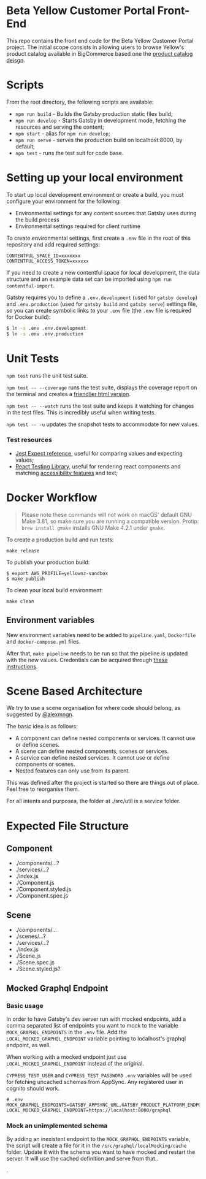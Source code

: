 # Beta Yellow Customer Portal Front-End

This repo contains the front end code for the Beta Yellow Customer Portal project.
The initial scope consists in allowing users to browse Yellow's product catalog 
available in BigCommerce based one the [product catalog deisgn](https://www.notion.so/yellownz/Product-Catalogue-Design-7b456fc34d5d4b26bb0d937633387fa4).

# Scripts

From the root directory, the following scripts are available:

* `npm run build` - Builds the Gatsby production static files build;
* `npm run develop` - Starts Gatsby in development mode, fetching the resources and serving the content;
* `npm start` - alias for `npm run develop`;
* `npm run serve` - serves the production build on localhost:8000, by default;
* `npm test` - runs the test suit for code base.

# Setting up your local environment

To start up local development environment or create a build, you must configure your environment for the following:

* Environmental settings for any content sources that Gatsby uses during the build process
* Environmental settings required for client runtime

To create environmental settings, first create a `.env` file in the root of this repository and add required settings:

```
CONTENTFUL_SPACE_ID=xxxxxxx
CONTENTFUL_ACCESS_TOKEN=xxxxxx
```

If you need to create a new contentful space for local development, the data structure and
an example data set can be imported using `npm run contentful-import`.

Gatsby requires you to define a `.env.development` (used for `gatsby develop`) and `.env.production` (used for
`gatsby build` and `gatsby serve`) settings file, so you can create symbolic links to your `.env` file
(the `.env` file is required for Docker build):

```bash
$ ln -s .env .env.development
$ ln -s .env .env.production
```

# Unit Tests

`npm test` runs the unit test suite.

`npm test -- --coverage` runs the test suite, displays the coverage report on the terminal and
creates a [friendlier html version](./coverage/lcov-report/index.html).

`npm test -- --watch` runs the test suite and keeps it watching for changes in the test files. This is incredibly useful
when writing tests.

`npm test -- -u` updates the snapshot tests to accommodate for new values.

### Test resources

- [Jest Expect reference](https://jestjs.io/docs/en/expect.html), useful for comparing values and expecting values;
- [React Testing Library](https://testing-library.com/docs/dom-testing-library/api-queries), useful for rendering
  react components and matching [accessibility features](https://testing-library.com/docs/guide-which-query) and text;

# Docker Workflow

> Please note these commands will not work on macOS' default GNU Make 3.81, so make sure you are running a
> compatible version. Protip: `brew install gmake` installs GNU Make 4.2.1 under `gmake`.

To create a production build and run tests:

```
make release
```

To publish your production build:

```
$ export AWS_PROFILE=yellownz-sandbox
$ make publish
```

To clean your local build environment:

```
make clean
```

## Environment variables

New environment variables need to be added to `pipeline.yaml`, `Dockerfile` and `docker-compose.yml` files.

After that, `make pipeline` needs to be run so that the pipeline is updated with the new values. Credentials can
be acquired through [these instructions](https://www.notion.so/yellownz/AWS-Single-Sign-ON-2762ce0e3b9841499c1eae2cb9c9b84c).

# Scene Based Architecture

We try to use a scene organisation for where code should belong, as suggested by
[@alexmngn](https://medium.com/@alexmngn/how-to-better-organize-your-react-applications-2fd3ea1920f1).

The basic idea is as follows:

* A component can define nested components or services. It cannot use or define scenes.
* A scene can define nested components, scenes or services.
* A service can define nested services. It cannot use or define components or scenes.
* Nested features can only use from its parent.

This was defined after the project is started so there are things out of place. Feel free to reorganise them.

For all intents and purposes, the folder at ./src/util is a service folder.

# Expected File Structure

## Component

- ./components/...?
- ./services/...?
- ./index.js
- ./Component.js
- ./Component.styled.js
- ./Component.spec.js

## Scene

- ./components/...
- ./scenes/...?
- ./services/...?
- ./index.js
- ./Scene.js
- ./Scene.spec.js
- ./Scene.styled.js?

## Mocked Graphql Endpoint

### Basic usage

In order to have Gatsby's dev server run with mocked endpoints, add a comma separated list of endpoints you want to mock
to the variable `MOCK_GRAPHQL_ENDPOINTS` in the `.env` file. Add the `LOCAL_MOCKED_GRAPHQL_ENDPOINT` variable pointing 
to localhost's graphql endpoint, as well.

When working with a mocked endpoint just use `LOCAL_MOCKED_GRAPHQL_ENDPOINT` instead of the original.

`CYPRESS_TEST_USER` and `CYPRESS_TEST_PASSWORD` `.env` variables will be used for fetching uncached schemas from 
AppSync. Any registered user in cognito should work.

```env
# .env
MOCK_GRAPHQL_ENDPOINTS=GATSBY_APPSYNC_URL,GATSBY_PRODUCT_PLATFORM_ENDPOINT
LOCAL_MOCKED_GRAPHQL_ENDPOINT=https://localhost:8000/graphql
```

### Mock an unimplemented schema

By adding an inexistent endpoint to the `MOCK_GRAPHQL_ENDPOINTS` variable, the script will create a file for it in 
the `/src/graphql/localMocking/cache` folder. Update it with the schema you want to have mocked and restart the server. 
It will use the cached definition and serve from that..


.